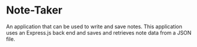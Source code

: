 # Note-Taker
An application that can be used to write and save notes. This application uses an Express.js back end and saves and retrieves note data from a JSON file.
